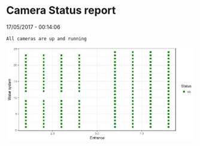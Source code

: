 Camera Status report
================
17/05/2017 - 00:14:06

    All cameras are up and running

![](camreport_files/figure-markdown_github/unnamed-chunk-2-1.png)
